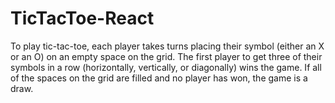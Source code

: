 # TicTacToe-React

To play tic-tac-toe, each player takes turns placing their symbol (either an X or an O) on an empty space on the grid. The first player to get three of their symbols in a row (horizontally, vertically, or diagonally) wins the game. If all of the spaces on the grid are filled and no player has won, the game is a draw.

